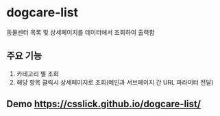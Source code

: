 # dogcare-list
동물센터 목록 및 상세페이지를 데이터에서 조회하여 출력함   
## 주요 기능
1. 카테고리 별 조회
2. 해당 항목 클릭시 상세페이지로 조회(메인과 서브페이지 간 URL 파라미터 전달)

## Demo https://csslick.github.io/dogcare-list/
